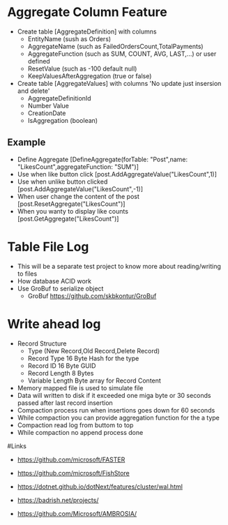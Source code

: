 ﻿# Aggregate Column Feature
* Create table [AggregateDefinition] with columns
	* EntityName (sush as Orders)
	* AggregateName (such as FailedOrdersCount,TotalPayments)
	* AggregateFunction (such as SUM, COUNT, AVG, LAST,...) or user defined
	* ResetValue (such as -100 default null)
	* KeepValuesAfterAggregation (true or false)
* Create table [AggregateValues] with columns 'No update just insersion and delete'
	* AggregateDefinitionId
	* Number Value
	* CreationDate
	* IsAggregation (boolean)

## Example
* Define Aggregate [DefineAggregate(forTable: "Post",name: "LikesCount",aggregateFunction: "SUM")]
* Use when like button click [post.AddAggregateValue("LikesCount",1)]
* Use when unlike button clicked [post.AddAggregateValue("LikesCount",-1)]
* When user change the content of the post [post.ResetAggregate("LikesCount")]
* When you wanty to display like counts [post.GetAggregate("LikesCount")]

# Table File Log
* This will be a separate test project to know more about reading/writing to files
* How database ACID work
* Use GroBuf to serialize object
	* GroBuf https://github.com/skbkontur/GroBuf

# Write ahead log
* Record Structure
	* Type (New Record,Old Record,Delete Record)
	* Record Type 16 Byte Hash for the type
	* Record ID 16 Byte GUID
	* Record Length 8 Bytes
	* Variable Length Byte array for Record Content
* Memory mapped file is used to simulate  file
* Data will written to disk if it exceeded one miga byte or 30 seconds passed after last record insertion
* Compaction process run when insertions goes down for 60 seconds
* While compaction you can provide aggregation function for the a type
* Compaction read log from buttom to top
* While compaction no append process done


#Links
* https://github.com/microsoft/FASTER
* https://github.com/microsoft/FishStore
* https://dotnet.github.io/dotNext/features/cluster/wal.html
* https://badrish.net/projects/


* https://github.com/Microsoft/AMBROSIA/
